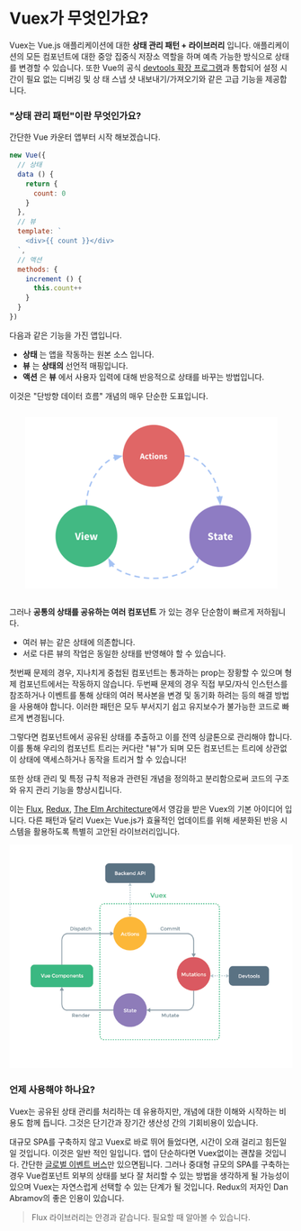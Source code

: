 # Vuex가 무엇인가요?

Vuex는 Vue.js 애플리케이션에 대한 **상태 관리 패턴 + 라이브러리** 입니다. 애플리케이션의 모든 컴포넌트에 대한 중앙 집중식 저장소 역할을 하며 예측 가능한 방식으로 상태를 변경할 수 있습니다. 또한 Vue의 공식 [devtools 확장 프로그램](https://github.com/vuejs/vue-devtools)과 통합되어 설정 시간이 필요 없는 디버깅 및 상 태 스냅 샷 내보내기/가져오기와 같은 고급 기능을 제공합니다.

### "상태 관리 패턴"이란 무엇인가요?

간단한 Vue 카운터 앱부터 시작 해보겠습니다.

``` js
new Vue({
  // 상태
  data () {
    return {
      count: 0
    }
  },
  // 뷰
  template: `
    <div>{{ count }}</div>
  `,
  // 액션
  methods: {
    increment () {
      this.count++
    }
  }
})
```

다음과 같은 기능을 가진 앱입니다.

- **상태** 는 앱을 작동하는 원본 소스 입니다.
- **뷰** 는 **상태의** 선언적 매핑입니다.
- **액션** 은 **뷰** 에서 사용자 입력에 대해 반응적으로 상태를 바꾸는 방법입니다.

이것은 "단방향 데이터 흐름" 개념의 매우 단순한 도표입니다.

<p style="text-align: center; margin: 2em">
  <img style="max-width:450px;" src="./images/flow.png">
</p>

그러나 **공통의 상태를 공유하는 여러 컴포넌트** 가 있는 경우 단순함이 빠르게 저하됩니다.

- 여러 뷰는 같은 상태에 의존합니다.
- 서로 다른 뷰의 작업은 동일한 상태를 반영해야 할 수 있습니다.

첫번째 문제의 경우, 지나치게 중첩된 컴포넌트는 통과하는 prop는 장황할 수 있으며 형제 컴포넌트에서는 작동하지 않습니다. 두번째 문제의 경우 직접 부모/자식 인스턴스를 참조하거나 이벤트를 통해 상태의 여러 복사본을 변경 및 동기화 하려는 등의 해결 방법을 사용해야 합니다. 이러한 패턴은 모두 부서지기 쉽고 유지보수가 불가능한 코드로 빠르게 변경됩니다.

그렇다면 컴포넌트에서 공유된 상태를 추출하고 이를 전역 싱글톤으로 관리해야 합니다. 이를 통해 우리의 컴포넌트 트리는 커다란 "뷰"가 되며 모든 컴포넌트는 트리에 상관없이 상태에 액세스하거나 동작을 트리거 할 수 있습니다!

또한 상태 관리 및 특정 규칙 적용과 관련된 개념을 정의하고 분리함으로써 코드의 구조와 유지 관리 기능을 향상시킵니다.

이는 [Flux](https://facebook.github.io/flux/docs/overview.html), [Redux](http://redux.js.org/), [The Elm Architecture](https://guide.elm-lang.org/architecture/)에서 영감을 받은 Vuex의 기본 아이디어 입니다. 다른 패턴과 달리 Vuex는 Vue.js가 효율적인 업데이트를 위해 세분화된 반응 시스템을 활용하도록 특별히 고안된 라이브러리입니다.

![vuex](./images/vuex.png)

### 언제 사용해야 하나요?

Vuex는 공유된 상태 관리를 처리하는 데 유용하지만, 개념에 대한 이해와 시작하는 비용도 함께 듭니다. 그것은 단기간과 장기간 생산성 간의 기회비용이 있습니다.

대규모 SPA를 구축하지 않고 Vuex로 바로 뛰어 들었다면, 시간이 오래 걸리고 힘든일일 것입니다. 이것은 일반 적인 일입니다. 앱이 단순하다면 Vuex없이는 괜찮을 것입니다. 간단한 [글로벌 이벤트 버스](http://kr.vuejs.org/guide/components.html#Non-Parent-Child-Communication)만 있으면됩니다. 그러나 중대형 규모의 SPA를 구축하는 경우 Vue컴포넌트 외부의 상태를 보다 잘 처리할 수 있는 방법을 생각하게 될 가능성이 있으며 Vuex는 자연스럽게 선택할 수 있는 단계가 될 것입니다. Redux의 저자인 Dan Abramov의 좋은 인용이 있습니다.

> Flux 라이브러리는 안경과 같습니다. 필요할 때 알아볼 수 있습니다.
